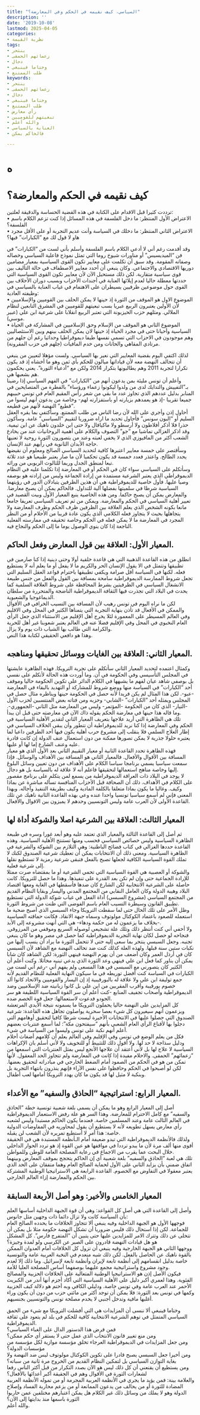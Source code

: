 ```yaml
---
title: "السياسي، كيف نقيمه في الحكم وفي المعارضة؟"
description: ''
date: '2019-10-08'
lastmod: 2025-04-05
categories:
- نظرية القيمة
tags:
- ينتحر
- زعمائهم الحمقى
- دجال
- وختاما فينبغي
- طلب الممتنع
keywords:
- ينتحر
- زعمائهم الحمقى
- دجال
- وختاما فينبغي
- طلب الممتنع
- رأي معارض
- تبعيتهم للقوميين
- والله أعلم
- العناية بالسياسي
- فالحاكم يمكن

---
```

# **ه**

# **كيف نقيمه في الحكم والمعارضة؟**

ترددت كثيرا قبل الاقدام على الكتابة في هذه القضية الحساسة والدقيقة لعلتين:  
• الاعتراض الأول المنتظر: ما دخل الفلسفة في هذه المسائل إذا كنت تزعم الكلام باسم الفلسفة؟  
• الاعتراض الثاني المنتظر: ما دخلك في السياسة وأنت عديم التجربة أو على الأقل مجرد هاو لا قول لك مع “الكبارات” فيها؟

وقد أقدمت رغم أني لا أدعي الكلام باسم الفلسفة وأسلم بأني لست من “الكبارات” في فن “الميديسيس” أو مناورات شيوخ روما التي تمثل نموذج فاعلية السياسي وخصاله وصفاته المقومة. وقد سبق أن تكلمت على معايير تكون القوى السياسية بمعيار مضامين دوريها الاقتصادي والاجتماعي. وكان ينبغي أن أحدد معايير الاصطفاف في حالة التأليف بين قوى سياسية متقاربة. لكن ذلك مستحيل الآن لأن معايير تكون القوى السياسية التي حددتها معطلة حاليا لعدم إيلائها العناية في أجندات الأحزاب وبسبب دوران الأحلاف بين القوى حول موضوعين ظرفيين يسيطران على الاهتمام في غياب العناية بالسياسي في وظيفته العادية:  
• الموضوع الاول هو الموقف من الثورة إذ حينها لا يمكن الحلف بين القوميين والإسلاميين لأن الأولين يعتبرون الربيع عبريا بسب تبعيتهم للقوميين في المشرق التابعين لنظام الملالي. ومثلهم حزب الحيزبونة التي تعتبر الربيع انقلابا على شرعية ابن علي (عبير موسي).  
• الموضوع الثاني هو الموقف من الإسلام وحق الإسلاميين في المشاركة في الحياة السياسية وأحيانا حتى في مجرد الحياة إذ حينها لان يمكن الحلف بينهم وبين الاستئصاليين وهم موجودون في الاحزاب التي تسمي نفسها طيفا ديموقراطيا وحداثيا رغم أن جلهم من مرتادي المقاهي والحانات ومن خدم المافيات (جلهم في حزب المقرونة).

لذلك اكتفي اليوم بقضية المعايير التي نعير بها السياسي. ولست مؤهلا لتعيين من ينبغي أن تتحالف النهضة معه لأن قياداتها ميالون للحكم بأي ثمن وهو ما أخشاه إذ قد يكون تكرارا لتجربة 2011 وهم يطالبونها بتكرار 2014 ولكن مع “أدعياء الثورة”. يعني يحكمون هم بشعبها هي.  
وأعلم أن تونس مليئة بمن يدعون أنهم من “الكبارات” في الفهم السياسي إذا رضينا بـ”التفييش والتدايك لدى من ولدوا ليكونوا زعماء ورؤساء” بالفطرة من المتصايحين في المنابر بدليل عددهم الذي تجاوز عدد ما بقي من شعر رأس المقيم العام في تونس حبيبهم جميعا تقريبا -إذ هو يعمدهم بزيارته أو باستفزارته لهم- وخاصة من يدعون أنهم ليسوا من “قطيع” النهضة لأنهم من قطيعه.  
أحاول إذن وأجري على الله لأن رضا الناس من طلب الممتنع. وسأكتفي بما يقره العقل السليم أو “البون سونس” فأحاول تحديد ما اراه ضروريا لتقييم “السياسي” عامة. وسأكون حذرا فلا أذكر أفلاطون ولا أرسطو ولا ماكيافال ولا حتى ابن خلدون ناهيك عن ابن تيمية. وقد اذكر الغزالي تماشيا مع “جو” التصوف والكلام على أهمية الروحانيات عند من يخادع الشعب أكثر من المافيوزي الذي لا يخفي لعبته وعند من يتصورون الثورة روحية لا تعنيها حاجة الأبدان الثانوية في رأيهم عند الإنسان.  
وسأقتصر على خمسة معايير اعتبرها كافية لتحديد السياسي الصالح ومعلوم أن نقيضها يحدد الطالح. واعتذر فعدد خمسة قد يكون تحكميا لأن ما صار يعتبر طبيعيا هو عدد ثلاثة تبعا لمنطق الجدل وربما للثالوث الربوبي من ورائه.  
وسأتكلم على السياسي سواء كان في الحكم أو في المعارضة إذا تكلمنا عليه في النظام الديموقراطي الذي يعتبر الشرعية مستمدة من إرادة الجماعة وليس من إرادته هو بوصفه وصيا عليها. فأول خاصية للديموقراطية هي أن هذين الظرفين يتبادلان الدور في رؤيتهما السياسية شرطا في سلميتها بفضلها آلية للتداول. فالحاكم يمكن أن يصبح معارضا. والمعارض يمكن أن يصبح حاكما. ومن هذه الخاصية ينبع المعيار الأول وبيت القصيد في تعيير أهلية السياسي في الحكم والمعارضة. ويمكن من ثم تعريف السياسي تعريفا جامعا مانعا بكونه الشخص الذي يعلم العلاقة بين الظرفين ظرف الحكم وظرف المعارضة ولا يتجاهلها بحيث لا يتجاوز فعله الكلامي الذي يكون عادة قريبا من الأحلام أو من النظر المجرد في المعارضة ما لا يمكن فعله في الحكم وخاصة تحقيقه في ممارسته الفعلية الناجعة إذا كان ينوي الوصول يوما ما إلى الحكم والنجاح فيه.

## المعيار الأول: العلاقة بين قول المعارض وفعل الحاكم.

انطلق من هذه القاعدة الذهبية التي هي قاعدة خلقية أولا وحتى دينية إذا كنا صارمين في تطبيقها وتتمثل في الا يقول الإنسان الحر والكريم ما لا يفعل أو ما يعلم أنه لا يستطيع فعله. لكنها في السياسة أقل صرامة ويكفي تطبيقها باحترام قواعد العقل السليم التي تجعل شروط الممارسة الديموقراطية سامحة بمسافة بين القول والفعل من جنس طبيعة الانشغال السياسي في الظرفيتين بشرط المحافظة على شروط العلاقة السلمية كما يحدث في البلاد التي تجذرت فيها الثقافة الديموقراطية الناضجة والمتحررة من سلطان الديماغوجيا والشعبوية.  
لكن ما نراه اليوم في تونس رهيب لأن المسافة بين التسيب الخرافي في الأقوال والممكن في الأفعال قد تأذن بنهاية التجربة التي يتمناها الكثير في المحل وفي الاقليم وفي العالم المسيطر على المعمورة لئلا يخرج أهل الإقليم من الاستثناء الذي جعل الرأي العام النخبوي في المحل وفي الإقليم فضلا عنه في العالم يعتبر شعوبنا غير أهل للحرية والكرامة التي طالب بها الشباب ذات يوم ولا يزال.  
وهذا هو دافعي الحقيقي لكتابة هذا النص.

## المعيار الثاني: العلاقة بين الغايات ووسائل تحقيقها ومناهجه.

وكمثال اعتمده لتحديد المعيار الثاني سأتكلم على تجربة الترويكا. فهذه الظاهرة عايشتها في المجلس التأسيسي وفي الحكومة في آن. وما أوردت هذه الحالة لأتكلم على نفسي بل بوصفي شاهد عيان لفهم ما يشبهها في الكلام الدائر على تكوين الحكومة حاليا وموقف أحد “الكبارات” في السياسة منها ووضع شروط للمشاركة أو التهديد بالبقاء في المعارضة -عبو-. لكن هذا المثال لم يكن فريدا لأنه حصل في الحكومة حينها ويناظره مثال حصل في المجلس ويمثله أحد “الكبارات” -الشابي- وحزبه ومن فتاته بعض المنتسبين لحزب الأول -التيار- الذي كان من الحكومة -المؤتمر- وليس من المعارضة مثل الثاني -الجمهوري-. وما قاله هذا حينها في معارضة الحكم يقوله ذاك الآن في معارضته حتى قبل أن يبدأ.  
تلك هي الظاهرة التي أريد علاجها بتعريف المعيار الثاني لتقدير الأهلية السياسية في الحكم وفي المعارضة إذا كنا نريد للديموقراطية أن تتطور وأن يبقى الخلاف السياسي في إطار العلاج السلمي فلا ينقلب إلى مشروع حرب أهلية يكون فيها أحد الطرفين داعيا لما يعتبره حلولا جذرية لا يمكن تصورها ممكنة من دون استعمال عنف الدولة إن كانت قادرة عليه وعنف الشارع إما لها أو عليها.  
فهذه الظاهرة تحدد القاعدة الثانية أو معيار التقييم الثاني بعد الأول الذي هو معيار المسافة بين الأقوال والأفعال. فالمعيار الثاني هو المسافة بين الأهداف والوسائل. فإذا سمعت سياسيا يسمي برنامجا سياسا الكلام على الأهداف من دون تعيين وسائل البلوغ إليها وخاصة مناهج استعمالها لتحقيقها فاعلم أنه لا علاقة له بالسياسة بل هو دجال.  
لا يوجد في البلاد ذات العراقة الديموقراطية من يسمع لمن يتكلم على برنامج مقصور على الكلام في الأهداف. ذلك أن الصحافة قبل الأحزاب المنافسة تسأله مباشرة عن بماذا وكيف. وغالبا ما يكون بماذا متعلقا بالكلفة المادية وكيف بطريقة التنفيذ وآجاله. وبهذا المعنى فإني لم أسمع سياسيا تونسيا واحدا عنده وعي بهذه القاعدة الثانية ناهيك عن تلك القاعدة الأولى لأن العرب عامة وليس التونسيين وحدهم لا يميزون بين الاقوال والأفعال.

## المعيار الثالث: العلاقة بين الشرعية اصلا والشوكة أداة لها

ثم أصل إلى القاعدة الثالثة والمعيار الذي تعتمد عليه وهو أبعد غورا وسره في طبيعة الظاهرة السياسية وليس خصائص السياسي فحسب ومنها تستنتج الأهلية السياسية. وهذه القاعدة حددها الغزالي في كتاب فضائح الباطنية: وهي التلازم بين الشوكة والشرعية في الظاهرة السياسية. ومعنى ذلك أن الانتخابات يمكن أن تعطيك شرعية الصندوق لكنك لا تملك القوة السياسية الكافية لجعلها تصبح بالفعل فتبقى شرعية رمزية لا تستطيع نقلها إلى شرعية فعلية.  
والشوكة أو العصبية هي القوة السياسية التي تحمي الشرعية أو ما بمقتضاه صرت ممثلا للإرادة الجماعية حتى وإن لم تكن بعد القدرة على تنفيذها. وهذا ما حصل للترويكا. كانت حاصلة على الشرعية الانتخابية لكن الشارع كان ضدها فأسقطها في الغاية ومعها اقتصاد البلاد وهيبة الدولة وكان العامل النقابي من المجتمع المدني واليسار وبقايا النظام القديم من المجتمع السياسي (مشروع السبسي) أداة الفعل في غياب شوكة الدولة التي تستطيع تطبيق القانون وسيطرة التسيب العام باسم الفوضى التي ظنت من شروط الثورة.  
وظل الأمر على تلك الحال حتى لما سقطت الترويكا وجاء السبسي الذي أصبح ضحية ما استعمله للصعود باعتماد الكوكتال مولوتوف وسماه جبهة الانقاذ. فكانت حماقته السياسية -بخلاف ما يزعمون له من حكمة ودهاء- هي التي أنهت مشروعه إلى الأبد.  
ولا أخفي أني كنت أنتظر ذلك وتلك علة تشجيعي لوصوله السريع وموقفي من المرزوقي. فنجاحه لو حصل لكان نهاية التجربة الديموقراطية كما حصل في مصر وهو ما كان ينبغي تجنبه. وجعل السبسي ينتحر بما سعى إليه حتى لا تتحمل الثورة ما يراد أن ينسب إليها من نكبات ستين سنة قبلها. ولهذه العلة كذلك كنت ضد تحالف النهضة مع الشاهد لأن السبسي كان في أرذل العمر وكان أضعف من أن يهزم النهضة فينهي الثورة: لكن الشاهد كان شابا يمكن أن يناور كما فعل ابن علي فينهي وعد الثورة الذي يدعي تبنيه مخاتلا. وكنت أعلم أن الكثير كان يتصورني مع السبسي في هذا المسعى ولم يفهم أني -رغم أني لست من الكبارات في السياسة كنت أفضل توريطه في ما سيكون النهاية الفعلية للنظام القديم لأنه جمع توليفة ابن علي ولا علاقة له بالبورقيبية إذ إن اليسار والقوميين والاتحاد كانوا ألد خصوم بورقيبة وأقرب المقربين من ابن علي بل كانوا زبانيته ضد الإسلاميين وضد الديموقراطية وأصحاب تجفيف المنابع -كنت أعلم أن سر القوة السياسية اللطيفة هو سر الجودو فدعوت لاستعمالها: جعل قوة الخصم ضده.  
كل المزايدين على النهضة حاليا يحملون الترويكا ما يسمونه نتيجة الأيدي المرتعشة ويزعمون أنهم سيغيرون كل شيء بعصا سحرية يواصلون تجاهل هذه القاعدة: شرعية الصندوق التي حصلوا عليها في الانتخابات الأخيرة ليست شرطا كافيا لتحقيق أوهامهم التي دجلوا بها لأقناع الرأي العام الشعبي بأنهم “سيفتحون مكة”: لما أسمع عنتريات بعضهم أعلم أنهم نكبة على تونس وليسوا من السياسة في شيء.  
فكل من يعلم الوضع في تونس وفي الإقليم وفي العالم يعلم أن كلامهم أضغاث أحلام ودليل سذاجة لا حد لها. ولا أقول ذلك للتثبيط أو للتخويف ولا لأني أسلم بان الإكراهات السياسية لا علاج لها بل لأني أعتقد أن علاجها الأنجع ليس بمثل العنتريات التي اسمعها من “زعمائهم” الحمقى. والاحلام مفيدة إذا كانت في المعارضة ولم تتجاوز الحد المعقول. لأنها تمكن من هو في الحكم من الصمود أمام الضغط الخارجي في مبادراته لتحقيق بعضها. لكن لو أصبحوا في الحكم وحافظوا على نفس الآراء فإنهم ينذرون بانتهاء التجربة بل وبنكبة لا مثيل لها قد يكون ما كان يهدد الترويكا أمامها لعب أطفال.

## المعيار الرابع: استراتيجية “الحاذق والسفيه” مع الأعداء.

أصل إلى المعيار الرابع وهو ما يمكن أن يسمى بلغة شعبية تونسية خطة “الحاذق والسفيه” مع كامل الاحترام للمعارضة. وهذا السر هو علة رفض الاستعمار الديموقراطية في العالم الثالث عامة وعند المسلمين خاصة. فعندما يكون الحاكم مستبدا وليس لشعبه رأي معارض يسهل تطويعه لأنه لا يستطيع أن يقول لمحاوريه في المفاوضات الدولية خاصة: هذا أمر لا أستطيع تمريره لأن الشعب لن يقبله.  
ولذلك فالأنظمة الديموقراطية التي تبدو ضعيفة أمام الـأنظمة المستبدة هي في الحقيقة أقوى منها ألف مرة لأن ما يبدو ترددا في مواقفها هو عين القوة إذ هو تردد الحوار الداخلي خلال البحث عما يقرب من الاجماع في رعاية المصلحة العامة للوطن وللمواطن.  
تلك هي لعبة “الحاذق والسفيه” بلغة شعبية أي إن الحاكم يتحجج بموقف المعارض وبينهما اتفاق ضمني بأن يزايد الثاني على الأول لحماية الصالح العام وهما متفقان على الحد الذي يعتبر معقولا في التفاوض مع الخصوم. القاعدة الرابعة هي الاستراتيجيا الوطنية المشتركة بين الحكم والمعارضة إزاء العالم الخارجي.

## المعيار الخامس والأخير: وهو أصل الأربعة السابقة

وأصل إلى القاعدة التي هي أصل كل القواعد: وهي أن قوة الجبهة الداخلية أساسها العلم بأن السياسة كانت ولا تزال دائما ذات وجهين مثل جانوس:  
فوجهها الأول هو الجبهة الداخلية وفيه ينبغي ألا تتجاوز الخلافات ما يحدده الصالح العام للجماعة. لكن إذا استحال ذلك فليس ضروريا أن تشكل النهضة حكومة مثلا بل يمكن أن تتخلى عن ذلك وتترك الامر للمزايدين عليها حتى يتبين أن “المتفرج فارس”. كل المشكل هو هل قيادات النهضة قادرون على الصبر عن الكرسي ولو لمدة وجيزة؟  
ووجهها الثاني هو الجبهة الخارجية وفيه ينبغي أن تزول كل الخلافات أمام العدوان الممكن بالقوة ناهيك عن الحاصل بالفعل. لكن ذلك شبه منعدم في النخبة العربية عامة والتونسية خاصة بدليل انقسامهم إلى أنظمة تابعة لإيران وأنظمة تابعة لإسرائيل. وما ذلك إلا لعدم وجود مشروع واستراتيجية مجمع عليهما بوصفهما أساس المصلحة العليا للأمة.  
فيكون الأصل إذن هو الاستراتيجيا الوطنية المتعالية على الخلافات الحزبية والمصالح الفئوية. وهذا لعمري أكبر دليل على الأهلية السياسية التي أكاد أجزم أنها أندر من الكبريت الأحمر عند العرب عامة وفي تونس خاصة. ودليلي الكافي وبه أختم هو دلالة كيف الحزبية وكمها في تونس بعد الثورة: فلا يمكن أن توجد أكثر من مائتي حزب من دون أن يكون وراء أغلبها مافية وتدخل أجنبي لا يخدم مصلحة تونس والتونسيين بجنسيهم.

وختاما فينبغي ألا ننسى أن المزايدات هي التي أفشلت الترويكا مع شيء من الحمق السياسي المتمثل في توهم الشرعية الانتخابية كافية للحكم في بلد لم يتعود على ثقافة الديموقراطية.  
فمن فرض هذا الدستور الدال على الغباء السياسي؟  
ومن منع تغيير قانون الانتخاب الذي عمل حتى لا يستقر أي حكم ممكن؟  
ومن جعل المزايدات في الديموقراطية العرجاء تخلق مؤسسة موازية لكل مؤسسة من مؤسسات الدولة؟  
ومن أخيرا جعل السبسي يصبح قادرا على تكوين الكوكتال مولوتوف ليس ضد النهضة ولا بغاية التوازن السياسي بل لتمكين النظام القديم من الخروج مرة ثانية من سباته؟  
ومن يستطيع أن يقنعني أن كل ذلك ليس هو الآن بصدد التكرار من قبل أكثر الناس رفعا لشعارات الثورة في الأقوال وهم في الحقيقة أكبر أعدائها بالأفعال؟  
والعلامة بينة: فمن يؤيد ما يجري في الأنظمة العربية المجرمة أو من تموله الأنظمة العربية المضادة للثورة أو من يحالف من يدعون الممانعة أو من يزعم محاربة الفساد وإصلاح الدولة وهو لا يملك من وسائل ذلك غير الكلام هل يمكن اعتبارهم مختلفين عمن حاربوا الثورة باسمها منذ بدايتها إلى الآن؟  
والله أعلم.

###
